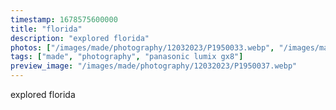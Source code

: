 ```yaml
---
timestamp: 1678575600000
title: "florida"
description: "explored florida"
photos: ["/images/made/photography/12032023/P1950033.webp", "/images/made/photography/12032023/P1950034.webp", "/images/made/photography/12032023/P1950036.webp", "/images/made/photography/12032023/P1950037.webp"]
tags: ["made", "photography", "panasonic lumix gx8"]
preview_image: "/images/made/photography/12032023/P1950037.webp"
---
```

explored florida